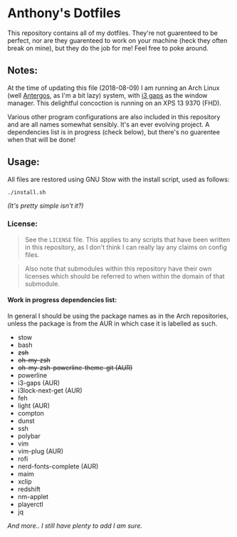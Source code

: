 # Anthony's Dotfiles

This repository contains all of my dotfiles. They're not guarenteed to be perfect, nor are they guarenteed to work on your machine (heck they often break on mine), but they do the job for me! Feel free to poke around.

## Notes:
At the time of updating this file (2018-08-09) I am running an Arch Linux (well
[Antergos](https://antergos.com/), as I'm a bit lazy) system, with
[i3 gaps](https://aur.archlinux.org/packages/i3-gaps/) as the window manager.
This delightful concoction is running on an XPS 13 9370 (FHD).

Various other program configurations are also included in this repository and
are all names somewhat sensibly.  It's an ever evolving project.  A dependencies
list is in progress (check below), but there's no guarentee when that will be
done!

## Usage:
All files are restored using GNU Stow with the install script, used as follows:
```
./install.sh
```
_(It's pretty simple isn't it?)_

### License:
> See the `LICENSE` file.  This applies to any scripts that have been written in
  this repository, as I don't think I can really lay any claims on config files.

> Also note that submodules within this repository have their own licenses which
  should be referred to when within the domain of that submodule.

#### Work in progress dependencies list:
In general I should be using the package names as in the Arch repositories,
unless the package is from the AUR in which case it is labelled as such.

 - stow
 - bash
 - ~~zsh~~
 - ~~oh-my-zsh~~
 - ~~oh-my-zsh-powerline-theme-git (AUR)~~
 - powerline
 - i3-gaps (AUR)
 - i3lock-next-get (AUR)
 - feh
 - light (AUR)
 - compton
 - dunst
 - ssh
 - polybar
 - vim
 - vim-plug (AUR)
 - rofi
 - nerd-fonts-complete (AUR)
 - maim
 - xclip
 - redshift
 - nm-applet
 - playerctl
 - jq

_And more.. I still have plenty to add I am sure._
